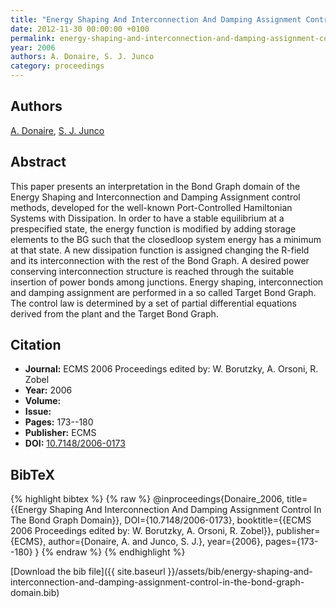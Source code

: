 ```yaml
---
title: "Energy Shaping And Interconnection And Damping Assignment Control In The Bond Graph Domain"
date: 2012-11-30 00:00:00 +0100
permalink: energy-shaping-and-interconnection-and-damping-assignment-control-in-the-bond-graph-domain
year: 2006
authors: A. Donaire, S. J. Junco
category: proceedings
---
```

 
## Authors
[A. Donaire](authors/alejandro-donaire), [S. J. Junco](authors/sergio-junco)
 
## Abstract
This paper presents an interpretation in the Bond Graph domain of the Energy Shaping and Interconnection and Damping Assignment control methods, developed for the well-known Port-Controlled Hamiltonian Systems with Dissipation. In order to have a stable equilibrium at a prespecified state, the energy function is modified by adding storage elements to the BG such that the closedloop system energy has a minimum at that state. A new dissipation function is assigned changing the R-field and its interconnection with the rest of the Bond Graph. A desired power conserving interconnection structure is reached through the suitable insertion of power bonds among junctions. Energy shaping, interconnection and damping assignment are performed in a so called Target Bond Graph. The control law is determined by a set of partial differential equations derived from the plant and the Target Bond Graph.
 
## Citation
- **Journal:** ECMS 2006 Proceedings edited by: W. Borutzky, A. Orsoni, R. Zobel
- **Year:** 2006
- **Volume:** 
- **Issue:** 
- **Pages:** 173--180
- **Publisher:** ECMS
- **DOI:** [10.7148/2006-0173](https://doi.org/10.7148/2006-0173)
 
## BibTeX
{% highlight bibtex %}
{% raw %}
@inproceedings{Donaire_2006,
  title={{Energy Shaping And Interconnection And Damping Assignment Control In The Bond Graph Domain}},
  DOI={10.7148/2006-0173},
  booktitle={{ECMS 2006 Proceedings edited by: W. Borutzky, A. Orsoni, R. Zobel}},
  publisher={ECMS},
  author={Donaire, A. and Junco, S. J.},
  year={2006},
  pages={173--180}
}
{% endraw %}
{% endhighlight %}
 
[Download the bib file]({{ site.baseurl }}/assets/bib/energy-shaping-and-interconnection-and-damping-assignment-control-in-the-bond-graph-domain.bib)
 
